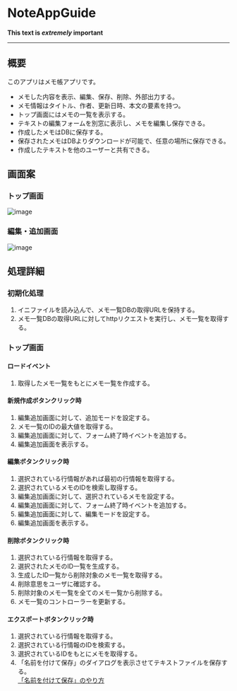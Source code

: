 # NoteAppGuide
**This text is _extremely_ important**
*****
## 概要
このアプリはメモ帳アプリです。  
- メモした内容を表示、編集、保存、削除、外部出力する。
- メモ情報はタイトル、作者、更新日時、本文の要素を持つ。
- トップ画面にはメモの一覧を表示する。
- テキストの編集フォームを別窓に表示し、メモを編集し保存できる。
- 作成したメモはDBに保存する。
- 保存されたメモはDBよりダウンロードが可能で、任意の場所に保存できる。
- 作成したテキストを他のユーザーと共有できる。  
## 画面案  
### トップ画面  
![image](https://user-images.githubusercontent.com/92729088/148949441-36fe3e6b-7e70-4c4e-85d2-79ffda6a45cb.png)
### 編集・追加画面    
![image](https://user-images.githubusercontent.com/92729088/148949327-0165303a-e873-49fd-a467-f6278a06c45b.png)
## 処理詳細  
### 初期化処理  
1. イニファイルを読み込んで、メモ一覧DBの取得URLを保持する。
2. メモ一覧DBの取得URLに対してhttpリクエストを実行し、メモ一覧を取得する。
### トップ画面  
#### ロードイベント  
1. 取得したメモ一覧をもとにメモ一覧を作成する。
#### 新規作成ボタンクリック時  
1. 編集追加画面に対して、追加モードを設定する。
2. メモ一覧のIDの最大値を取得する。
3. 編集追加画面に対して、フォーム終了時イベントを追加する。
4. 編集追加画面を表示する。
#### 編集ボタンクリック時  
1. 選択されている行情報があれば最初の行情報を取得する。
2. 選択されているメモのIDを検索し取得する。
3. 編集追加画面に対して、選択されているメモを設定する。
4. 編集追加画面に対して、フォーム終了時イベントを追加する。
5. 編集追加画面に対して、編集モードを設定する。
6. 編集追加画面を表示する。
#### 削除ボタンクリック時  
1. 選択されている行情報を取得する。
2. 選択されたメモのID一覧を生成する。
3. 生成したID一覧から削除対象のメモ一覧を取得する。
4. 削除意思をユーザに確認する。
5. 削除対象のメモ一覧を全てのメモ一覧から削除する。
6. メモ一覧のコントローラーを更新する。
#### エクスポートボタンクリック時  
1. 選択されている行情報を取得する。
2. 選択されている行情報のIDを検索する。
3. 選択されているIDをもとにメモを取得する。
4. 「名前を付けて保存」のダイアログを表示させてテキストファイルを保存する。  
  [「名前を付けて保存」のやり方](https://dobon.net/vb/dotnet/form/savefiledialog.html)
